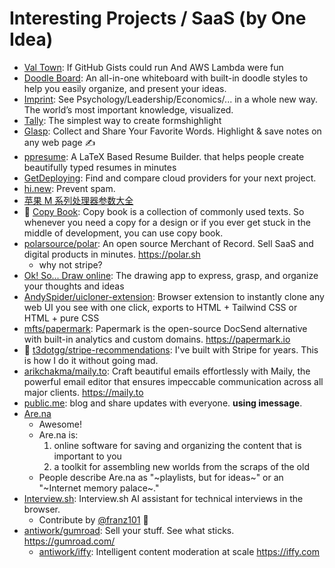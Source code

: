 # Interesting Projects / SaaS (by One Idea)

- [Val Town](https://www.val.town/): If GitHub Gists could run And AWS Lambda were fun
- [Doodle Board](https://www.doodleboard.pro/): An all-in-one whiteboard with built-in doodle styles to help you easily organize, and present your ideas.
- [Imprint](https://imprintapp.com/): See Psychology/Leadership/Economics/... in a whole new way. The world’s most important knowledge, visualized.
- [Tally](https://tally.so/): The simplest way to create formshighlight
- [Glasp](https://glasp.co/): Collect and Share Your Favorite Words. Highlight & save notes on any web page ✍️
- [ppresume](https://ppresume.com/): A LaTeX Based Resume Builder. that helps people create beautifully typed resumes in minutes
- [GetDeploying](https://getdeploying.com/): Find and compare cloud providers for your next project.
- [hi.new](https://hey.new/): Prevent spam.
- [苹果 M 系列处理器参数大全](http://kylebing.cn/tools/apple-chip/)
- 🌟 [Copy Book](https://copybook.me/): Copy book is a collection of commonly used texts. So whenever you need a copy for a design or if you ever get stuck in the middle of development, you can use copy book.
- [polarsource/polar](https://github.com/polarsource/polar): An open source Merchant of Record. Sell SaaS and digital products in minutes. <https://polar.sh>
  - why not stripe?
- [Ok! So... Draw online](https://okso.app/): The drawing app to express, grasp, and organize your thoughts and ideas
- [AndySpider/uicloner-extension](https://github.com/AndySpider/uicloner-extension): Browser extension to instantly clone any web UI you see with one click, exports to HTML + Tailwind CSS or HTML + pure CSS
- [mfts/papermark](https://github.com/mfts/papermark): Papermark is the open-source DocSend alternative with built-in analytics and custom domains. <https://papermark.io>
- 🌟 [t3dotgg/stripe-recommendations](https://github.com/t3dotgg/stripe-recommendations): I've built with Stripe for years. This is how I do it without going mad.
- [arikchakma/maily.to](https://github.com/arikchakma/maily.to): Craft beautiful emails effortlessly with Maily, the powerful email editor that ensures impeccable communication across all major clients. <https://maily.to>
- [public.me](https://public.me/blog): blog and share updates with everyone. **using imessage**.
- [Are.na](https://www.are.na/)
  - Awesome!
  - Are.na is:
    1. online software for saving and organizing the content that is important to you
    2. a toolkit for assembling new worlds from the scraps of the old
  - People describe Are.na as "~playlists, but for ideas~" or an "~Internet memory palace~."
- [Interview.sh](https://interview.sh/): Interview.sh AI assistant for technical interviews in the browser.
  - Contribute by [@franz101](https://github.com/franz101) 🥰
- [antiwork/gumroad](https://github.com/antiwork/gumroad): Sell your stuff. See what sticks. <https://gumroad.com/>
  - [antiwork/iffy](https://github.com/antiwork/iffy): Intelligent content moderation at scale <https://iffy.com>
